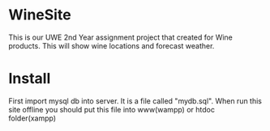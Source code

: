 # WineSite
This is our UWE 2nd Year assignment project that created for Wine products.
This will show wine locations and forecast weather.
# Install
First import mysql db into server. It is a file called "mydb.sql".
When run this site offline you should put this file into www(wampp) or htdoc folder(xampp) 

